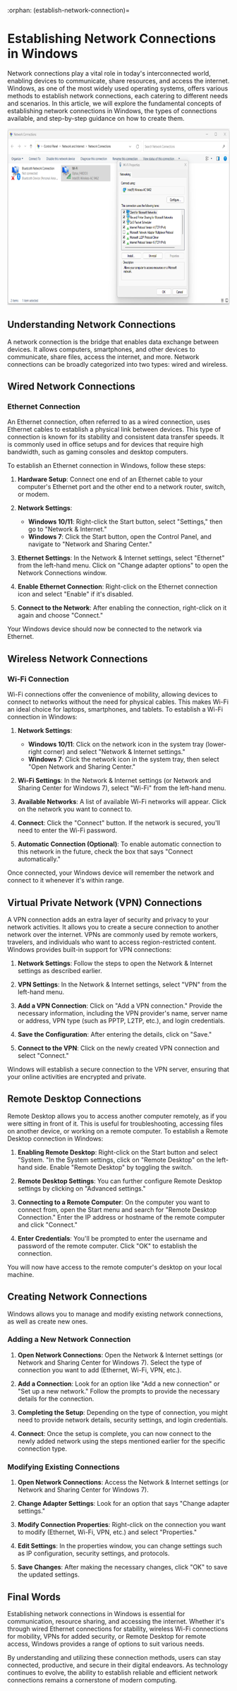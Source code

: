 :orphan:
(establish-network-connection)=

# Establishing Network Connections in Windows

Network connections play a vital role in today's interconnected world, enabling devices to communicate, share resources, and access the internet. Windows, as one of the most widely used operating systems, offers various methods to establish network connections, each catering to different needs and scenarios. In this article, we will explore the fundamental concepts of establishing network connections in Windows, the types of connections available, and step-by-step guidance on how to create them.

<img src="images/network_connections.png" alt="Network Connections" height="400"/></br>

## Understanding Network Connections

A network connection is the bridge that enables data exchange between devices. It allows computers, smartphones, and other devices to communicate, share files, access the internet, and more. Network connections can be broadly categorized into two types: wired and wireless.

## Wired Network Connections

### Ethernet Connection

An Ethernet connection, often referred to as a wired connection, uses Ethernet cables to establish a physical link between devices. This type of connection is known for its stability and consistent data transfer speeds. It is commonly used in office setups and for devices that require high bandwidth, such as gaming consoles and desktop computers.

To establish an Ethernet connection in Windows, follow these steps:

1. **Hardware Setup**: Connect one end of an Ethernet cable to your computer's Ethernet port and the other end to a network router, switch, or modem.

2. **Network Settings**:
   - **Windows 10/11**: Right-click the Start button, select "Settings," then go to "Network & Internet."
   - **Windows 7**: Click the Start button, open the Control Panel, and navigate to "Network and Sharing Center."

3. **Ethernet Settings**: In the Network & Internet settings, select "Ethernet" from the left-hand menu. Click on "Change adapter options" to open the Network Connections window.

1. **Enable Ethernet Connection**: Right-click on the Ethernet connection icon and select "Enable" if it's disabled.

2. **Connect to the Network**: After enabling the connection, right-click on it again and choose "Connect."

Your Windows device should now be connected to the network via Ethernet.

## Wireless Network Connections

### Wi-Fi Connection

Wi-Fi connections offer the convenience of mobility, allowing devices to connect to networks without the need for physical cables. This makes Wi-Fi an ideal choice for laptops, smartphones, and tablets. To establish a Wi-Fi connection in Windows:

1. **Network Settings**:
   - **Windows 10/11**: Click on the network icon in the system tray (lower-right corner) and select "Network & Internet settings."
   - **Windows 7**: Click the network icon in the system tray, then select "Open Network and Sharing Center."

2. **Wi-Fi Settings**: In the Network & Internet settings (or Network and Sharing Center for Windows 7), select "Wi-Fi" from the left-hand menu.
   
3. **Available Networks**: A list of available Wi-Fi networks will appear. Click on the network you want to connect to.

4. **Connect**: Click the "Connect" button. If the network is secured, you'll need to enter the Wi-Fi password.

5. **Automatic Connection (Optional)**: To enable automatic connection to this network in the future, check the box that says "Connect automatically."

Once connected, your Windows device will remember the network and connect to it whenever it's within range.

## Virtual Private Network (VPN) Connections

A VPN connection adds an extra layer of security and privacy to your network activities. It allows you to create a secure connection to another network over the internet. VPNs are commonly used by remote workers, travelers, and individuals who want to access region-restricted content. Windows provides built-in support for VPN connections:

1. **Network Settings**: Follow the steps to open the Network & Internet settings as described earlier.

1. **VPN Settings**: In the Network & Internet settings, select "VPN" from the left-hand menu.

2. **Add a VPN Connection**: Click on "Add a VPN connection." Provide the necessary information, including the VPN provider's name, server name or address, VPN type (such as PPTP, L2TP, etc.), and login credentials.
3. **Save the Configuration**: After entering the details, click on "Save."

4. **Connect to the VPN**: Click on the newly created VPN connection and select "Connect."

Windows will establish a secure connection to the VPN server, ensuring that your online activities are encrypted and private.

## Remote Desktop Connections

Remote Desktop allows you to access another computer remotely, as if you were sitting in front of it. This is useful for troubleshooting, accessing files on another device, or working on a remote computer. To establish a Remote Desktop connection in Windows:

1. **Enabling Remote Desktop**: Right-click on the Start button and select "System. "In the System settings, click on "Remote Desktop" on the left-hand side. Enable "Remote Desktop" by toggling the switch.
   
2. **Remote Desktop Settings**: You can further configure Remote Desktop settings by clicking on "Advanced settings."

3. **Connecting to a Remote Computer**: On the computer you want to connect from, open the Start menu and search for "Remote Desktop Connection." Enter the IP address or hostname of the remote computer and click "Connect."

4. **Enter Credentials**: You'll be prompted to enter the username and password of the remote computer. Click "OK" to establish the connection.

You will now have access to the remote computer's desktop on your local machine.

## Creating Network Connections

Windows allows you to manage and modify existing network connections, as well as create new ones.

### Adding a New Network Connection

1. **Open Network Connections**: Open the Network & Internet settings (or Network and Sharing Center for Windows 7). Select the type of connection you want to add (Ethernet, Wi-Fi, VPN, etc.).

2. **Add a Connection**: Look for an option like "Add a new connection" or "Set up a new network." Follow the prompts to provide the necessary details for the connection.

3. **Completing the Setup**: Depending on the type of connection, you might need to provide network details, security settings, and login credentials.

4. **Connect**: Once the setup is complete, you can now connect to the newly added network using the steps mentioned earlier for the specific connection type.

### Modifying Existing Connections

1. **Open Network Connections**: Access the Network & Internet settings (or Network and Sharing Center for Windows 7).

2. **Change Adapter Settings**: Look for an option that says "Change adapter settings."

3. **Modify Connection Properties**: Right-click on the connection you want to modify (Ethernet, Wi-Fi, VPN, etc.) and select "Properties."

4. **Edit Settings**: In the properties window, you can change settings such as IP configuration, security settings, and protocols.

5. **Save Changes**: After making the necessary changes, click "OK" to save the updated settings.

## Final Words

Establishing network connections in Windows is essential for communication, resource sharing, and accessing the internet. Whether it's through wired Ethernet connections for stability, wireless Wi-Fi connections for mobility, VPNs for added security, or Remote Desktop for remote access, Windows provides a range of options to suit various needs.

By understanding and utilizing these connection methods, users can stay connected, productive, and secure in their digital endeavors. As technology continues to evolve, the ability to establish reliable and efficient network connections remains a cornerstone of modern computing.